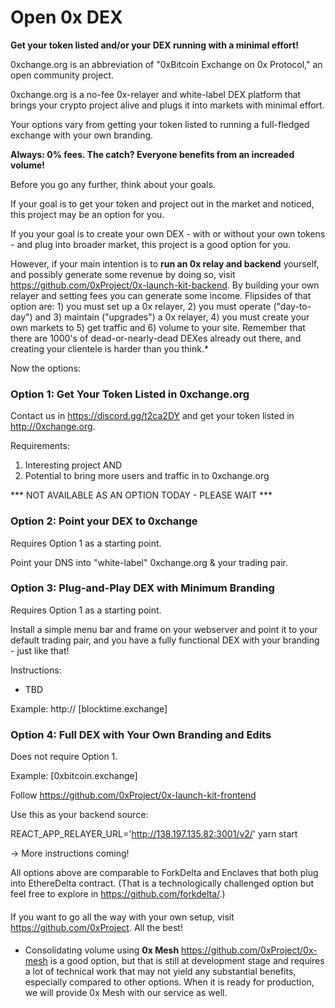 # Open 0x DEX
<B>Get your token listed and/or your DEX running with a minimal effort!</B>

0xchange.org is an abbreviation of "0xBitcoin Exchange on 0x Protocol," an open community project.

0xchange.org is a no-fee 0x-relayer and white-label DEX platform that brings your crypto project alive and plugs it into markets with minimal effort.

Your options vary from getting your token listed to running a full-fledged exchange with your own branding.

<B>Always: 0% fees. The catch? Everyone benefits from an increaded volume!</B>

Before you go any further, think about your goals.

If your goal is to get your token and project out in the market and noticed, this project may be an option for you.

If you your goal is to create your own DEX - with or without your own tokens - and plug into broader market, this project is a good option for you.

However, if your main intention is to <B>run an 0x relay and backend</B> yourself, and possibly generate some revenue by doing so, visit https://github.com/0xProject/0x-launch-kit-backend. By building your own relayer and setting fees you can generate some income. Flipsides of that option are: 1) you must set up a 0x relayer, 2) you must operate ("day-to-day") and 3) maintain ("upgrades") a 0x relayer, 4) you must create your own markets to 5) get traffic and 6) volume to your site. Remember that there are 1000's of dead-or-nearly-dead DEXes already out there, and creating your clientele is harder than you think.*

Now the options:

<H3>Option 1: Get Your Token Listed in 0xchange.org</H3>

Contact us in https://discord.gg/t2ca2DY and get your token listed in http://0xchange.org.

Requirements:
1. Interesting project AND
2. Potential to bring more users and traffic in to 0xchange.org

*** NOT AVAILABLE AS AN OPTION TODAY - PLEASE WAIT ***

<H3>Option 2: Point your DEX to 0xchange</H3>

Requires Option 1 as a starting point.

Point your DNS into "white-label" 0xchange.org & your trading pair.


<H3>Option 3: Plug-and-Play DEX with Minimum Branding</H3>

Requires Option 1 as a starting point.

Install a simple menu bar and frame on your webserver and point it to your default trading pair, and you have a fully functional DEX with your branding - just like that!

Instructions:
- TBD

Example: http:// [blocktime.exchange]


<H3>Option 4: Full DEX with Your Own Branding and Edits</H3>

Does not require Option 1.

Example: [0xbitcoin.exchange]

Follow https://github.com/0xProject/0x-launch-kit-frontend

Use this as your backend source:

REACT_APP_RELAYER_URL='http://138.197.135.82:3001/v2/' yarn start

-> More instructions coming!

All options above are comparable to ForkDelta and Enclaves that both plug into EthereDelta contract. (That is a technologically challenged option but feel free to explore in https://github.com/forkdelta/.)

####

If you want to go all the way with your own setup, visit https://github.com/0xProject. All the best!

####

* Consolidating volume using <B>0x Mesh</B> https://github.com/0xProject/0x-mesh is a good option, but that is still at development stage and requires a lot of technical work that may not yield any substantial benefits, especially compared to other options. When it is ready for production, we will provide 0x Mesh with our service as well.
